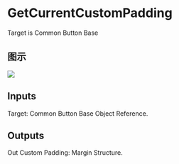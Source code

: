 # GetCurrentCustomPadding

Target is Common Button Base

## 图示

![]($-20221218-18202737.png)

## Inputs

Target: Common Button Base Object Reference.  

## Outputs

Out Custom Padding: Margin Structure.

